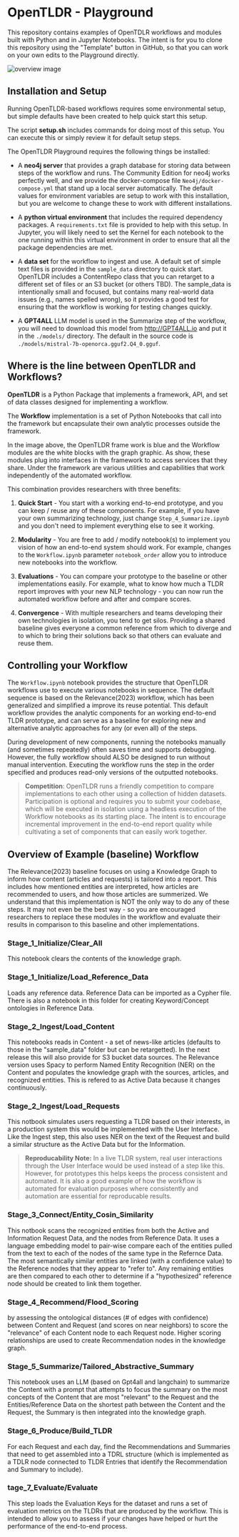 # OpenTLDR - Playground

This repository contains examples of OpenTDLR workflows and modules built with Python and in Jupyter Notebooks.
The intent is for you to clone this repository using the "Template" button in GitHub, so that you can work on your own edits to the Playground directly.

![overview image](https://opentldr.org/wp-content/uploads/2024/07/opentldr_large-1024x512.png)

## Installation and Setup

Running OpenTLDR-based workflows requires some environmental setup, but simple defaults have been created to help quick start this setup.

The script **setup.sh** includes commands for doing most of this setup. You can execute this or simply review it for default setup steps.

The OpenTLDR Playground requires the following things be installed:

- A **neo4j server** that provides a graph database for storing data between steps of the workflow and runs. The Community Edition for neo4j works perfectly well, and we provide the docker-compose file `Neo4j/docker-compose.yml` that stand up a local server automatically. The default values for environment variables are setup to work with this installation, but you are welcome to change these to work with different installations.

- A **python virtual environment** that includes the required dependency packages. A `requirements.txt` file is provided to help with this setup. In Jupyter, you will likely need to set the Kernel for each notebook to the one running within this virtual environment in order to ensure that all the package dependencies are met.

- A **data set** for the workflow to ingest and use. A default set of simple text files is provided in the `sample_data` directory to quick start. OpenTLDR includes a ContentRepo class that you can retarget to a different set of files or an S3 bucket (or others TBD). The sample_data is intentionally small and focused, but contains many real-world data issues (e.g., names spelled wrong), so it provides a good test for ensuring that the workflow is working for testing changes quickly.

- A **GPT4ALL** LLM model is used in the Summarize step of the workflow, you will need to download this model from http://GPT4ALL.io and put it in the `./models/` directory. The default in the source code is `./models/mistral-7b-openorca.gguf2.Q4_0.gguf`.


## Where is the line between OpenTLDR and Workflows?

**OpenTLDR** is a Python Package that implements a framework, API, and set of data classes designed for implementing a workflow.

The **Workflow** implementation is a set of Python Notebooks that call into the framework but encapsulate their own analytic processes outside the framework.

In the image above, the OpenTLDR frame work is blue and the Workflow modules are the white blocks with the graph graphic. As show, these modules plug into interfaces in the framework to access services that they share. Under the framework are various utilities and capabilities that work independently of the automated workflow.

This combination provides researchers with three benefits:

1. **Quick Start** - You start with a working end-to-end prototype, and you can keep / reuse any of these components. For example, if you have your own summarizing technology, just change `Step_4_Summarize.ipynb` and you don't need to implement everything else to see it working.

2. **Modularity** - You are free to add / modify notebook(s) to implement you vision of how an end-to-end system should work. For example, changes to the `Workflow.ipynb` parameter `notebook_order` allow you to introduce new notebooks into the workflow.

3. **Evaluations** - You can compare your prototype to the baseline or other implementations easily. For example, what to know how much a TLDR report improves with your new NLP technology - you can now run the automated workflow before and after and compare scores.

4. **Convergence** - With multiple researchers and teams developing their own technologies in isolation, you tend to get silos. Providing a shared baseline gives everyone a common reference from which to diverge and to which to bring their solutions back so that others can evaluate and reuse them.

## Controlling your Workflow

The `Workflow.ipynb` notebook provides the structure that OpenTLDR workflows use to execute various notebooks in sequence. The default sequence is based on the Relevance(2023) workflow, which has been generalized and simplified a improve its reuse potential. This default workflow provides the analytic components for an working end-to-end TLDR prototype, and can serve as a baseline for exploring new and alternative analytic approaches for any (or even all) of the steps.

During development of new components, running the notebooks manually (and sometimes repeatedly) often saves time and supports debugging. However, the fully workflow should ALSO be designed to run without manual intervention. Executing the workflow runs the step in the order specified and produces read-only versions of the outputted notebooks.

> **Competition**: OpenTLDR runs a friendly competition to compare implementations to each other using a collection of hidden datasets. Participation is optional and requires you to submit your codebase, which will be executed in isolation using a headless execution of the Workflow notebooks as its starting place. The intent is to encourage incremental improvement in the end-to-end report quality while cultivating a set of components that can easily work together.

## Overview of Example (baseline) Workflow

The Relevance(2023) baseline focuses on using a Knowledge Graph to inform how content (articles and requests) is tailored into a report. This includes how mentioned entities are interpreted, how articles are recommended to users, and how those articles are summerized. We understand that this implementation is NOT the only way to do any of these steps. It may not even be the best way - so you are encouraged researchers to replace these modules in the workflow and evaluate their results in comparison to this baseline and other implementations.

### Stage_1_Initialize/Clear_All
This notebook clears the contents of the knowledge graph.

### Stage_1_Initialize/Load_Reference_Data
Loads any reference data. Reference Data can be imported as a Cypher file. There is also a notebook in this folder for creating Keyword/Concept ontologies in Reference Data.

### Stage_2_Ingest/Load_Content
This notebooks reads in Content - a set of news-like articles (defaults to those in the "sample_data" folder but can be retargetted). In the next release this will also provide for S3 bucket data sources. The Relevance version uses Spacy to perform Named Entity Recognition (NER) on the Content and populates the knowledge graph with the sources, articles, and recognized entities. This is refered to as Active Data because it changes continuously.

### Stage_2_Ingest/Load_Requests
This notbook simulates users requesting a TLDR based on their interests, in a production system this would be implemented with the User Interface. Like the Ingest step, this also uses NER on the text of the Request and build a similar structure as the Active Data but for the Information.
> **Reproducability Note:** In a live TLDR system, real user interactions through the User Interface would be used instead of a step like this. However, for prototypes this helps keeps the process consistent and automated. It is also a good example of how the workflow is automated for evaluation purposes where consistently and automation are essential for reproducable results.

### Stage_3_Connect/Entity_Cosin_Similarity
This notbook scans the recognized entities from both the Active and Information Request Data, and the nodes from Reference Data. It uses a language embedding model to pair-wise compare each of the entities pulled from the text to each of the nodes of the same type in the Refernce Data. The most semantically similar entities are linked (with a confidence value) to the Reference nodes that they appear to "refer to". Any remaining entities are then compared to each other to determine if a "hypothesized" reference node should be created to link them together.

### Stage_4_Recommend/Flood_Scoring
by assessing the ontological distances (# of edges with confidence) between Content and Request (and scores on near neighbors) to score the "relevance" of each Content node to each Request node. Higher scoring relationships are used to create Recommendation nodes in the knowledge graph.

### Stage_5_Summarize/Tailored_Abstractive_Summary
This notebook uses an LLM (based on Gpt4all and langchain) to summarize the Content with a prompt that attempts to focus the summary on the most concepts of the Content that are most "relevant" to the Request and the Entities/Reference Data on the shortest path between the Content and the Request, the Summary is then integrated into the knowledge graph.

### Stage_6_Produce/Build_TLDR
For each Request and each day, find the Recommendations and Summaries that need to get assembled into a TDRL structure (which is implemented as a TDLR node connected to TLDR Entries that identify the Recommendation and Summary to include).

### tage_7_Evaluate/Evaluate
This step loads the Evaluation Keys for the dataset and runs a set of evaluation metrics on the TLDRs that are produced by the workflow. This is intended to allow you to assess if your changes have helped or hurt the performance of the end-to-end process.
